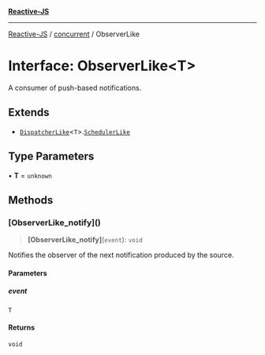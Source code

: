 [**Reactive-JS**](../../README.md)

***

[Reactive-JS](../../README.md) / [concurrent](../README.md) / ObserverLike

# Interface: ObserverLike\<T\>

A consumer of push-based notifications.

## Extends

- [`DispatcherLike`](DispatcherLike.md)\<`T`\>.[`SchedulerLike`](SchedulerLike.md)

## Type Parameters

• **T** = `unknown`

## Methods

### \[ObserverLike\_notify\]()

> **\[ObserverLike\_notify\]**(`event`): `void`

Notifies the observer of the next notification produced by the source.

#### Parameters

##### event

`T`

#### Returns

`void`
